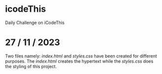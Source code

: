 # icodeThis

Daily Challenge on iCodeThis

# 27 / 11 / 2023

Two files namely: _index.html_ and _styles.css_ have been created for different purposes. The _index.html_ creates the hypertext while the _styles.css_ does the styling of this project.
